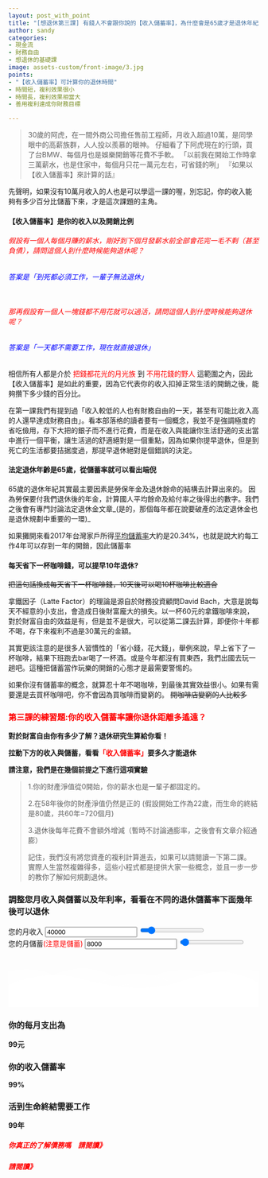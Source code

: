 ```yaml
---
layout: post_with_point
title: "[想退休第三課] 有錢人不會跟你說的【收入儲蓄率】，為什麼會是65歲才是退休年紀！"
author: sandy
categories:
- 現金流
- 財務自由
- 想退休的基礎課
image: assets-custom/front-image/3.jpg
points:
- "【收入儲蓄率】可計算你的退休時間"
- 時間短，複利效果很小
- 時間長，複利效果相當大
- 善用複利達成你財務目標

---
```

> 30歲的阿虎，在一間外商公司擔任售前工程師，月收入超過10萬，是同學眼中的高薪族群，人人投以羨慕的眼神。
> 仔細看了下阿虎現在的行頭，買了台BMW、每個月也是娛樂開銷等花費不手軟。
> 「以前我在開始工作時拿三萬薪水，也是住家中，每個月只花一萬元左右，可省錢的咧」
> 『如果以【收入儲蓄率】來計算的話』

先聲明，如果沒有10萬月收入的人也是可以學這一課的喔，別忘記，你的收入能夠有多少百分比儲蓄下來，才是這次課題的主角。

#### 【收入儲蓄率】是你的收入以及開銷比例

###### <font color="red">假設有一個人每個月賺的薪水，剛好到下個月發薪水前全部會花完一毛不剩（甚至負債），請問這個人到什麼時候能夠退休呢？</font>

###### <font color="blue">答案是「到死都必須工作，一輩子無法退休」</font><br/><br/>

###### <font color="red">那再假設有一個人一塊錢都不用花就可以過活，請問這個人到什麼時候能夠退休呢？</font><br/>

###### <font color="blue">答案是「一天都不需要工作，現在就直接退休」</font>

相信所有人都是介於 <font color="red">把錢都花光的月光族</font> 到 <font color="red">不用花錢的野人</font> 這範圍之內，因此【收入儲蓄率】是如此的重要，因為它代表你的收入扣掉正常生活的開銷之後，能夠攢下多少錢的百分比。

在第一課我們有提到過「收入較低的人也有財務自由的一天，甚至有可能比收入高的人還早達成財務自由」。看本部落格的讀者要有一個概念，我並不是強調極度的省吃儉用，存下大把的銀子而不進行花費，而是在收入與能讓你生活舒適的支出當中進行一個平衡，讓生活過的舒適絕對是一個重點，因為如果你提早退休，但是到死亡的生活都要拮据度過，那提早退休絕對是個錯誤的決定。

#### 法定退休年齡是65歲，從儲蓄率就可以看出端倪

65歲的退休年紀其實最主要因素是勞保年金及退休餘命的結構去計算出來的。 因為勞保要付我們退休後的年金，計算國人平均餘命及給付率之後得出的數字。我們之後會有專門討論法定退休金文章_(是的，那個每年都在說要破產的法定退休金也是退休規劃中重要的一環)_

如果攤開來看2017年台灣家戶所得[平均儲蓄率](http://www.lia-roc.org.tw/index03/discom.htm "儲蓄率")大約是20.34%，也就是說大約每工作4年可以存到一年的開銷，因此儲蓄率

#### 每天省下一杯咖啡錢，可以提早10年退休?

~~把這句話換成每天省下一杯咖啡錢，10天後可以喝10杯咖啡比較適合~~

拿鐵因子（Latte Factor）的理論是源自於財務投資顧問David Bach，大意是說每天不經意的小支出，會造成日後財富龐大的損失。以一杯60元的拿鐵咖啡來說，對於財富自由的效益是有，但是並不是很大，可以從第二課去計算，即便你十年都不喝，存下來複利不過是30萬元的金額。

其實更該注意的是很多人習慣性的「省小錢，花大錢」，舉例來說，早上省下了一杯咖啡，結果下班跑去bar喝了一杯酒。或是今年都沒有買東西，我們出國去玩一趟吧。這種把儲蓄當作玩樂的開銷的心態才是最需要警惕的。

如果你沒有儲蓄率的概念，就算忍十年不喝咖啡，到最後其實效益很小。如果有需要還是去買杯咖啡吧，你不會因為買咖啡而變窮的。 ~~開咖啡店變窮的人比較多~~

### <font color="red">第三課的練習題:你的收入儲蓄率讓你退休距離多遙遠？</font>

**對於財富自由你有多少了解？退休研究生算給你看！**

**拉動下方的收入與儲蓄，看看<font color="red">「收入儲蓄率」</font>要多久才能退休**

**請注意，我們是在幾個前提之下進行這項實驗**

> 1.你的財產淨值從0開始，你的薪水也是一輩子都固定的。
>
> 2\.在58年後你的財產淨值仍然是正的 (假設開始工作為22歲，而生命的終結是80歲，共60年=720個月)
>
> 3\.退休後每年花費不會額外增減（暫時不討論通膨率，之後會有文章介紹通膨）
>
> 記住，我們沒有將您資產的複利計算進去，如果可以請閱讀一下第二課。
> 實際人生當然複雜得多，這些小程式都是提供大家一些概念，並且一步一步的教你了解如何規劃退休。

<div class="card g-brd-teal rounded-0 mt-2">
<h3 class="card-header h5 text-white g-bg-teal g-brd-transparent rounded-0"> 調整您月收入與儲蓄以及年利率，看看在不同的退休儲蓄率下面幾年後可以退休 </h3>
<div class="row card-block">
<div class="col-sm-4">
<div class="form-group"> <label for="myinput">您的月收入</label> <input type="text" id="income" class="form-control currency" value="40000" min="0" max="300000" oninput="income_slider.value=income.value"> <input type="range" id="income_slider" class="form-control-range" value="40000" min="0" max="300000" oninput="income.value=income_slider.value"> <small></small> </div>
</div>
<div class="col-sm-4">
<div class="form-group"> <label for="myinput">您的月儲蓄<font color="red">(注意是儲蓄)</font></label> <input type="text" id="saving" class="form-control currency" value="8000" min="100" max="300000" oninput="saving_slider.value=saving.value"> <input type="range" id="saving_slider" class="form-control-range" value="8000" min="100" max="300000" oninput="saving.value=saving_slider.value"> <small></small> </div>
</div>
<!--div class="col-sm-4">
<div class="form-group"> <label for="myinput">年利率(%)</label> <input type="text" id="apy" class="form-control percent" value="8" min="0" max="100" oninput="apy_slider.value=apy.value"> <input type="range" id="apy_slider" class="form-control-range" value="8" min="0" max="100" oninput="apy.value=apy_slider.value"> <small></small> </div>
</div-->
</div>
<div class="row card-block">
<div class="col-md-8" id="chartHere"> <canvas id="myChart"></canvas> </div>
<div class="col-md-4">
<!-- Article -->
<div class="u-shadow-v21 u-shadow-v21--hover g-bg-white text-center g-overflow-hidden g-rounded-4 g-pos-rel g-z-index-2 g-cursor-pointer g-transition-0_3">
<div class="g-bg-primary g-pos-rel g-px-20 g-py-70"> <svg class="g-pos-abs g-bottom-0 g-left-0 g-right-0" version="1.1" preserveAspectRatio="none" xmlns="http://www.w3.org/2000/svg" xmlns:xlink="http://www.w3.org/1999/xlink" width="100%" height="70px" viewBox="0 0 300 70">
<path d="M30.913,43.944c0,0,42.911-34.464,87.51-14.191c77.31,35.14,113.304-1.952,146.638-4.729 c48.654-4.056,69.94,16.218,69.94,16.218v54.396H30.913V43.944z" opacity="0.6" fill="#ffffff"></path>
<path d="M-35.667,44.628c0,0,42.91-34.463,87.51-14.191c77.31,35.141,113.304-1.952,146.639-4.729 c48.653-4.055,69.939,16.218,69.939,16.218v54.396H-35.667V44.628z" opacity="0.6" fill="#ffffff"></path>
<path d="M43.415,98.342c0,0,48.283-68.927,109.133-68.927c65.886,0,97.983,67.914,97.983,67.914v3.716 H42.401L43.415,98.342z" opacity="0.7" fill="#ffffff"></path>
<path d="M-34.667,62.998c0,0,56-45.667,120.316-27.839C167.484,57.842,197,41.332,232.286,30.428 c53.07-16.399,104.047,36.903,104.047,36.903l1.333,36.667l-372-2.954L-34.667,62.998z" fill="#ffffff"></path>
</svg>
<h3 class="h6 text-uppercase g-color-white-opacity-0_8 g-letter-spacing-3 g-mb-20">你的每月支出為</h3>
<strong class="d-block g-color-white g-font-size-30 g-line-height-0_7 g-mb-20">
<span id="expense">99</span><span class="g-font-size-default">元</span>
</strong>
<h3 class="h6 text-uppercase g-color-white-opacity-0_8 g-letter-spacing-3 g-mb-20">你的收入儲蓄率</h3>
<strong class="d-block g-color-white g-font-size-50 g-line-height-0_7 g-mb-20">
<span id="saving_rate">99</span><span class="g-font-size-default">%</span>
</strong>
<h3 class="h6 text-uppercase g-color-white-opacity-0_8 g-letter-spacing-3 g-mb-20">活到生命終結需要工作</h3> <strong class="d-block g-color-white g-font-size-50 g-line-height-0_7 g-mb-20"> <span id="work_year_block"><span id="work_years">99</span><span class="g-font-size-default">年</span></span></strong>
</div>
</div> <!-- End Article -->
</div>
</div>
</div>

##### <font color="red">你真正的了解債務嗎　請閱讀》</font>

##### <font color="red">請閱讀》</font>

<script type="text/javascript">
$(document).ready(function() {

    $('[data-toggle="tooltip"]').tooltip();
    Calculate();
    
    $(".form-control-range").change(function() {
        Calculate();
    });
    $('.form-control').bind("change", function() {
        Calculate();
    });
    
    $('.currency').mask("#,##0", { reverse: true });
    $('.percent').mask("#,##0%", { reverse: true });

});

function Calculate() {

    var income = accounting.unformat($("#income").val());
    $("#saving").prop("max", income);
    $("#saving_slider").prop("max", income);
    var saving = accounting.unformat($("#saving").val());
    var expense = accounting.unformat($("#income").val()) - accounting.unformat($("#saving").val());
    $("#expense").text(accounting.formatMoney(expense, "$", 0));
    var saving_rate = (saving / income) * 100;
    $("#saving_rate").text(saving_rate.toFixed(1));
    total_year = 55; //60年x12個月 = 720個月

//    var apy = 1+(accounting.unformat($("#apy").val())/100);

    var retire_expense = expense * total_year * 12;
    var total_saving = 0;
    
    var labels_years = [];
    labels_years.length = 0;
    
    var result = [];
    result.length = 0;
    var retire_at_age = 99;
    
    for (i = 1; i <= total_year; i++) {
        labels_years.push((i+22)+" ");

//        total_saving = total_saving*apy;
total_saving += (saving * 12);
retire_expense -= (expense * 12);
if (total_saving >= retire_expense) {
result.push(retire_expense);
if ((i + 22) < retire_at_age)
retire_at_age = (i);
} else {
result.push(total_saving);
}
}

    var summary = 0;
    
    $("#work_years").html(retire_at_age);
    
    $("#chartHere").html('<canvas id="myChart"></canvas>');
    
    var ctx = document.getElementById('myChart').getContext('2d');
    
    window.myChart = new Chart(ctx, {
        type: 'bar',
        data: {
            labels: labels_years,
            datasets: [{
                label: "總財產",
                backgroundColor: "#f6a41c",
                data: result
            }]
        },
        options: {
            legend: { display: false },
            title: {
                display: true,
                text: '您的每年財產總額'
            },
            scales: {
                yAxes: [{
                    ticks: {
                        beginAtZero: true
                    }
                }]
            },
            annotation: {
                annotations: [{
                    type: 'line',
                    mode: 'vertical',
                    scaleID: 'x-axis-0',
                    value: '65 ',
                    borderColor: 'tomato',
                    borderWidth: 3,
                    label: {
                        content: "法定退休年齡",
                        enabled: true,
                        position: "top"
                    }
                }],
                drawTime: "afterDraw" // (default)
            },
            tooltips: {
                mode: 'index',
                intersect: true,
                callbacks: {
                    title: function (tooltipItem, data) {
                      return tooltipItem[0].label+"歲";
                    }
                }
            }    
        }
    });
    
    /*
    window.myChart.data.label = labels_months;
    window.myChart.data.datasets.data = result_with_apy;
    window.myChart.update();*/

}
</script>